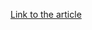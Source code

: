 [Link to the article](https://www.recordedfuture.com/exposing-tag-53-credential-harvesting-infrastructure-for-russia-aligned-espionage-operations)
